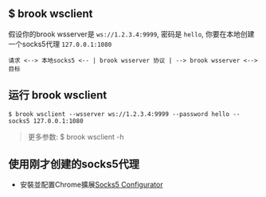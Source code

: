 ## $ brook wsclient

假设你的brook wsserver是 `ws://1.2.3.4:9999`, 密码是 `hello`, 你要在本地创建一个socks5代理 `127.0.0.1:1080`

```
请求 <--> 本地socks5 <-- | brook wsserver 协议 | --> brook wsserver <--> 目标
```

## 运行 brook wsclient

```
$ brook wsclient --wsserver ws://1.2.3.4:9999 --password hello --socks5 127.0.0.1:1080
```

> 更多参数: $ brook wsclient -h

## 使用刚才创建的socks5代理

* 安裝並配置Chrome擴展[Socks5 Configurator](https://chrome.google.com/webstore/detail/hnpgnjkeaobghpjjhaiemlahikgmnghb)
